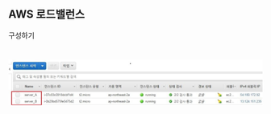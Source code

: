 **AWS 로드밸런스** 
-----

구성하기


# 

![구성1](https://github.com/dockerdongjin/aws-network-examples/blob/master/case3/img/EC2.JPG?raw=true)
